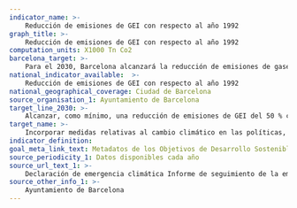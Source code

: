 ```yaml
---
indicator_name: >-
    Reducción de emisiones de GEI con respecto al año 1992
graph_title: >-
    Reducción de emisiones de GEI con respecto al año 1992
computation_units: X1000 Tn Co2
barcelona_target: >-
    Para el 2030, Barcelona alcanzará la reducción de emisiones de gases de efecto invernadero (GEI) prevista en los acuerdos internacionales más ambiciosos
national_indicator_available:  >-
    Reducción de emisiones de GEI con respecto al año 1992
national_geographical_coverage: Ciudad de Barcelona 
source_organisation_1: Ayuntamiento de Barcelona
target_line_2030: >-
    Alcanzar, como mínimo, una reducción de emisiones de GEI del 50 % con respecto a las del año 1992, e ir más allá si así lo dictamina la Comisión Europea: 2.367,2 en 2030
target_name: >-
    Incorporar medidas relativas al cambio climático en las políticas, las estrategias y los planes nacionales
indicator_definition:
goal_meta_link_text: Metadatos de los Objetivos de Desarrollo Sostenible de las Naciones Unidas (pdf 894kB)
source_periodicity_1: Datos disponibles cada año
source_url_text_1: >-
    Declaración de emergencia climática Informe de seguimiento de la emergencia climática
source_other_info_1: >-
    Ayuntamiento de Barcelona
---
```

